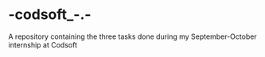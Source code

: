 # -codsoft_-.-
A repository containing the three tasks done during my September-October internship at Codsoft
